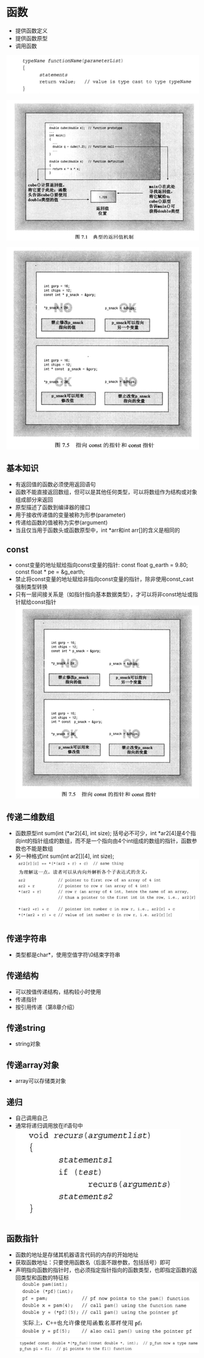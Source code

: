 # 函数
- 提供函数定义
- 提供函数原型
- 调用函数

![函数定义](./函数定义.png)

![函数返回值](./functionreturn.png)

![const位置](./constlocation.png)
## 基本知识
- 有返回值的函数必须使用返回语句
- 函数不能直接返回数组，但可以是其他任何类型，可以将数组作为结构或对象组成部分来返回
- 原型描述了函数到编译器的接口
- 用于接收传递值的变量被称为形参(parameter)
- 传递给函数的值被称为实参(argument)
- 当且仅当用于函数头或函数原型中，int *arr和int arr[]的含义是相同的
## const
- const变量的地址赋给指向const变量的指针: const float g_earth = 9.80; const float * pe = &g_earth;
- 禁止将const变量的地址赋给非指向const变量的指针，除非使用const_cast强制类型转换
- 只有一层间接关系是（如指针指向基本数据类型），才可以将非const地址或指针赋给const指针
![const](./constlocation.png)
## 传递二维数组
- 函数原型int sum(int (*ar2)[4], int size); 括号必不可少，int *ar2[4]是4个指向int的指针组成的数组，而不是一个指向由4个int组成的数组的指针，函数参数也不能是数组
- 另一种格式int sum(int ar2[][4], int size);
![运算符*](./pointer.png)
## 传递字符串
- 类型都是char*，使用空值字符\0结束字符串
## 传递结构
- 可以按值传递结构，结构较小时使用
- 传递指针
- 按引用传递（第8章介绍）

## 传递string
- string对象

## 传递array对象
- array可以存储类对象

## 递归
- 自己调用自己
- 通常将递归调用放在if语句中
![递归](./recurs.png)

## 函数指针
- 函数的地址是存储其机器语言代码的内存的开始地址
- 获取函数地址：只要使用函数名（后面不跟参数，包括括号）即可
- 声明指向函数的指针时，也必须指定指针指向的函数类型，也即指定函数的返回类型和函数的特征标
![函数指针](./pf.png)
![类型定义](./typedef.png)
